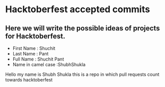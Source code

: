 # Hacktoberfest accepted commits

## Here we will write the possible ideas of projects for Hacktoberfest.

- First Name : Shuchit
- Last Name : Pant
- Full Name : Shuchit Pant
- Name in camel case :ShubhShukla

Hello my name is Shubh Shukla this is a repo in which pull requests count towards hacktoberfest 

